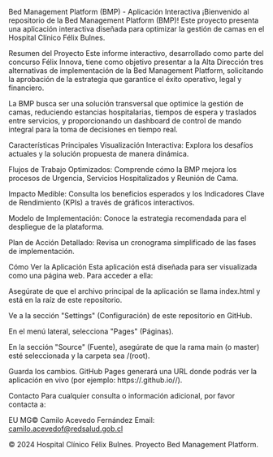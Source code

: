 Bed Management Platform (BMP) - Aplicación Interactiva
¡Bienvenido al repositorio de la Bed Management Platform (BMP)! Este proyecto presenta una aplicación interactiva diseñada para optimizar la gestión de camas en el Hospital Clínico Félix Bulnes.

Resumen del Proyecto
Este informe interactivo, desarrollado como parte del concurso Félix Innova, tiene como objetivo presentar a la Alta Dirección tres alternativas de implementación de la Bed Management Platform, solicitando la aprobación de la estrategia que garantice el éxito operativo, legal y financiero.

La BMP busca ser una solución transversal que optimice la gestión de camas, reduciendo estancias hospitalarias, tiempos de espera y traslados entre servicios, y proporcionando un dashboard de control de mando integral para la toma de decisiones en tiempo real.

Características Principales
Visualización Interactiva: Explora los desafíos actuales y la solución propuesta de manera dinámica.

Flujos de Trabajo Optimizados: Comprende cómo la BMP mejora los procesos de Urgencia, Servicios Hospitalizados y Reunión de Cama.

Impacto Medible: Consulta los beneficios esperados y los Indicadores Clave de Rendimiento (KPIs) a través de gráficos interactivos.

Modelo de Implementación: Conoce la estrategia recomendada para el despliegue de la plataforma.

Plan de Acción Detallado: Revisa un cronograma simplificado de las fases de implementación.

Cómo Ver la Aplicación
Esta aplicación está diseñada para ser visualizada como una página web. Para acceder a ella:

Asegúrate de que el archivo principal de la aplicación se llama index.html y está en la raíz de este repositorio.

Ve a la sección "Settings" (Configuración) de este repositorio en GitHub.

En el menú lateral, selecciona "Pages" (Páginas).

En la sección "Source" (Fuente), asegúrate de que la rama main (o master) esté seleccionada y la carpeta sea /(root).

Guarda los cambios. GitHub Pages generará una URL donde podrás ver la aplicación en vivo (por ejemplo: https://<tu-nombre-de-usuario>.github.io/<nombre-del-repositorio>/).

Contacto
Para cualquier consulta o información adicional, por favor contacta a:

EU MG© Camilo Acevedo Fernández
Email: camilo.acevedof@redsalud.gob.cl

© 2024 Hospital Clínico Félix Bulnes. Proyecto Bed Management Platform.
